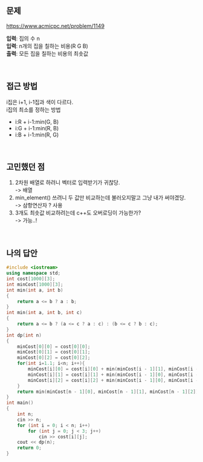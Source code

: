 ## 문제
https://www.acmicpc.net/problem/1149

**입력**: 집의 수 n  
**입력**: n개의 집을 칠하는 비용(R G B)  
**출력**: 모든 집을 칠하는 비용의 최솟값  

<br>

## 접근 방법
i집은 i+1, i-1집과 색이 다르다.  
i집의 최소를 정하는 방법  
- i:R + i-1:min(G, B)  
- i:G + i-1:min(R, B)  
- i:B + i-1:min(R, G)  

<br>

## 고민했던 점
1. 2차원 배열로 하려니 벡터로 입력받기가 귀찮당.  
-> 배열
2. min_element() 쓰려니 두 값만 비교하는데 불러오지말고 그냥 내가 써야겠당.  
-> 삼항연산자 ? 사용
3. 3개도 최솟값 비교하려는데 c++도 오버로딩이 가능한가?  
-> 가능..!

<br>

## 나의 답안
```c++
#include <iostream>
using namespace std;
int cost[1000][3];
int minCost[1000][3];
int min(int a, int b)
{
	return a <= b ? a : b;
}
int min(int a, int b, int c)
{
	return a <= b ? (a <= c ? a : c) : (b <= c ? b : c);
}
int dp(int n)
{
	minCost[0][0] = cost[0][0];
	minCost[0][1] = cost[0][1];
	minCost[0][2] = cost[0][2];
	for(int i=1.1; i<n; i++){
		minCost[i][0] = cost[i][0] + min(minCost[i - 1][1], minCost[i - 1][2]);
		minCost[i][1] = cost[i][1] + min(minCost[i - 1][0], minCost[i - 1][2]);
		minCost[i][2] = cost[i][2] + min(minCost[i - 1][0], minCost[i - 1][1]);
	}
	return min(minCost[n - 1][0], minCost[n - 1][1], minCost[n - 1][2]);
}
int main()
{
	int n;
	cin >> n;
	for (int i = 0; i < n; i++)
		for (int j = 0; j < 3; j++)
			cin >> cost[i][j];
	cout << dp(n);
	return 0;
}
```
